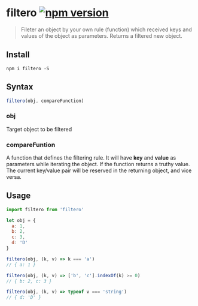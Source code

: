 # filtero [![npm version](https://badge.fury.io/js/filtero.svg)](https://badge.fury.io/js/filtero)

>Fileter an object by your own rule (function) which received keys and values of the object as parameters. Returns a filtered new object.

## Install
```
npm i filtero -S
```

## Syntax
```javascript
filtero(obj, compareFunction)
```

### obj
Target object to be filtered

### compareFuntion
A function that defines the filtering rule. It will have **key** and **value** as parameters while iterating the object. If the function returns a truthy value. The current key/value pair will be reserved in the returning object, and vice versa.

## Usage
```javascript
import filtero from 'filtero'

let obj = {
  a: 1,
  b: 2,
  c: 3,
  d: 'D'
}

filtero(obj, (k, v) => k === 'a')
// { a: 1 }

filtero(obj, (k, v) => ['b', 'c'].indexOf(k) >= 0)
// { b: 2, c: 3 }

filtero(obj, (k, v) => typeof v === 'string')
// { d: 'D' }
```
